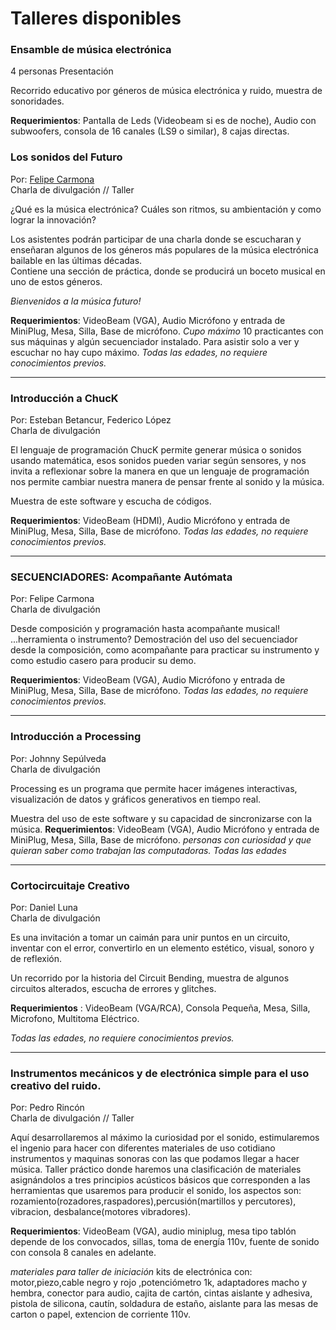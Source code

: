 # Talleres disponibles

### Ensamble de música electrónica
4 personas
Presentación

Recorrido educativo por géneros de música electrónica y ruido, muestra de sonoridades.

__Requerimientos__: Pantalla de Leds (Videobeam si es de noche), Audio con subwoofers, consola de 16 canales (LS9 o similar), 8 cajas directas.

### Los sonidos del Futuro
Por: [Felipe Carmona](https://github.com/electropipe) <br>
Charla de divulgación // Taller <br>

¿Qué es la música electrónica? Cuáles son ritmos, su ambientación y como lograr la innovación?    


Los asistentes podrán participar de una charla donde se escucharan y enseñaran algunos de los géneros más populares de la música electrónica bailable en las últimas décadas.    
Contiene una sección de práctica, donde se producirá un boceto musical en uno de estos géneros. 

*Bienvenidos a la música futuro!*


__Requerimientos__: VideoBeam (VGA), Audio Micrófono y entrada de MiniPlug, Mesa, Silla, Base de micrófono.
*Cupo máximo* 10 practicantes con sus máquinas y algún secuenciador instalado.  Para asistir solo a ver y escuchar no hay cupo máximo.
*Todas las edades, no requiere conocimientos previos.*

---

### Introducción a ChucK 
Por: Esteban Betancur, Federico López <br>
Charla de divulgación <br>

El lenguaje de programación ChucK permite generar música o sonidos usando matemática, esos sonidos pueden variar según sensores, y nos invita a reflexionar sobre la manera en que un lenguaje de programación nos permite cambiar nuestra manera de pensar frente al sonido y la música.

Muestra de este software y escucha de códigos.

__Requerimientos__: VideoBeam (HDMI), Audio Micrófono y entrada de MiniPlug, Mesa, Silla, Base de micrófono.
*Todas las edades, no requiere conocimientos previos.*

---

### SECUENCIADORES: Acompañante Autómata
Por: Felipe Carmona<br>
Charla de divulgación<br>

Desde composición y programación hasta acompañante musical! ...herramienta o instrumento? Demostración del uso del secuenciador desde la composición, como acompañante para practicar su instrumento y como estudio casero para producir su demo.

__Requerimientos__: VideoBeam (VGA), Audio Micrófono y entrada de MiniPlug, Mesa, Silla, Base de micrófono.
*Todas las edades, no requiere conocimientos previos.*

---

### Introducción a Processing 
Por: Johnny Sepúlveda<br>
Charla de divulgación<br>

Processing es un programa que permite hacer imágenes interactivas, visualización de datos y gráficos generativos en tiempo real.

Muestra del uso de este software y su capacidad de sincronizarse con la música.
__Requerimientos__: VideoBeam (VGA), Audio Micrófono y entrada de MiniPlug, Mesa, Silla, Base de micrófono.
*personas con curiosidad y que quieran saber como trabajan las computadoras. Todas las edades*

---

### Cortocircuitaje Creativo
Por: Daniel Luna<br>
Charla de divulgación<br>

Es una invitación a tomar un caimán para unir puntos en un circuito, inventar con el error, convertirlo en un elemento estético, visual, sonoro y de reflexión.

Un recorrido por la historia del Circuit Bending, muestra de algunos circuitos alterados, escucha de errores y glitches.

__Requerimientos__ : VideoBeam (VGA/RCA), Consola Pequeña, Mesa, Silla, Microfono, Multitoma Eléctrico.

*Todas las edades, no requiere conocimientos previos.*

---

### Instrumentos mecánicos y de electrónica simple para el uso creativo del ruido.
Por: Pedro Rincón<br>
Charla de divulgación // Taller<br>

Aquí desarrollaremos al máximo la curiosidad por el sonido, estimularemos el ingenio para hacer con diferentes materiales de uso cotidiano instrumentos y maquinas sonoras con las que podamos llegar a hacer música.
Taller práctico donde haremos una clasificación de materiales asignándolos a tres principios acústicos
básicos que corresponden a las herramientas que usaremos para producir el sonido, los aspectos son: rozamiento(rozadores,raspadores),percusión(martillos y percutores), vibracion, desbalance(motores vibradores).

__Requerimientos__:  VideoBeam (VGA), audio miniplug, mesa tipo tablón depende de los convocados, sillas, toma de energía 110v, fuente de sonido con consola  8 canales en adelante.


*materiales para taller de iniciación* kits de electrónica con: motor,piezo,cable negro y rojo ,potenciómetro 1k, adaptadores macho y hembra, conector para audio, cajita de cartón, cintas aislante y adhesiva, pistola de silicona, cautín, soldadura de estaño,
aislante para las mesas de carton o papel, extencion de corriente 110v.




